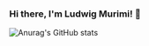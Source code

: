 ### Hi there, I'm Ludwig Murimi! 👋


![Anurag's GitHub stats](https://github-readme-stats.vercel.app/api?username=lu-dwig&show_icons=true&theme=radical)

<!--
**lu-dwig/lu-dwig** is a ✨ _special_ ✨ repository because its `README.md` (this file) appears on your GitHub profile.

Here are some ideas to get you started:

- 🔭 I’m currently working on ...
- 🌱 I’m currently learning ...
- 👯 I’m looking to collaborate on ...
- 🤔 I’m looking for help with ...
- 💬 Ask me about ...
- 📫 How to reach me: ...
- 😄 Pronouns: ...
- ⚡ Fun fact: ...
-->
